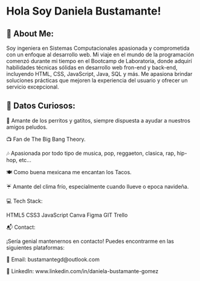 <h1>Hola Soy Daniela Bustamante!</h1>
<h2>💫 About Me:</h2>
<p>Soy ingeniera en Sistemas Computacionales apasionada y comprometida con un enfoque al desarrollo web. Mi viaje en el mundo de la programación comenzó durante mi tiempo en el Bootcamp de Laboratoria, donde adquirí habilidades técnicas sólidas en desarrollo web fron-end y back-end, incluyendo HTML, CSS, JavaScript, Java, SQL y  más. Me apasiona brindar soluciones prácticas que mejoren la experiencia del usuario y ofrecer un servicio excepcional.</p>

<h2>🌟 Datos Curiosos:</h2>

<p>🐾 Amante de los perritos y gatitos, siempre dispuesta a ayudar a nuestros amigos peludos.</p>
<p>📺 Fan de The Big Bang Theory.</p>
<p>🎶 Apasionada por todo tipo de musica, pop, reggaeton, clasica, rap, hip-hop, etc... </p>
<p>🍽️ Como buena mexicana me encantan los Tacos.</p>
<p>☔ Amante del clima frío, especialmente cuando llueve o epoca navideña.</p>
<p>💻 Tech Stack:</p>
<p>HTML5 CSS3 JavaScript Canva Figma GIT Trello</p>

<p>📬 Contact:</p>
<p>¡Sería genial mantenernos en contacto! Puedes encontrarme en las siguientes plataformas:</p>

<p>📧 Email: bustamantegd@outlook.com</p>

<p>🔗 LinkedIn: www.linkedin.com/in/daniela-bustamante-gomez</p>


